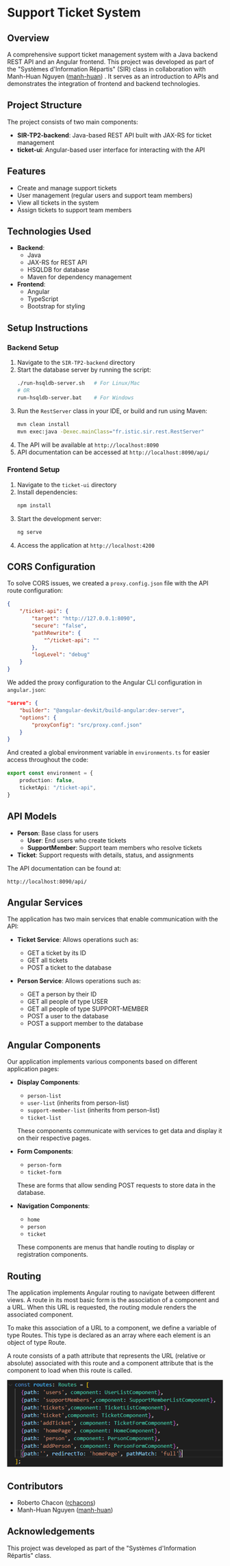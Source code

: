# Support Ticket System

## Overview
A comprehensive support ticket management system with a Java backend REST API and an Angular frontend. This project was developed as part of the "Systèmes d'Information Répartis" (SIR) class in collaboration with Manh-Huan Nguyen ([manh-huan](https://github.com/manh-huan)) . It serves as an introduction to APIs and demonstrates the integration of frontend and backend technologies.

## Project Structure
The project consists of two main components:
- **SIR-TP2-backend**: Java-based REST API built with JAX-RS for ticket management
- **ticket-ui**: Angular-based user interface for interacting with the API

## Features
- Create and manage support tickets
- User management (regular users and support team members)
- View all tickets in the system
- Assign tickets to support team members

## Technologies Used
- **Backend**:
  - Java
  - JAX-RS for REST API
  - HSQLDB for database
  - Maven for dependency management
- **Frontend**:
  - Angular
  - TypeScript
  - Bootstrap for styling

## Setup Instructions

### Backend Setup
1. Navigate to the `SIR-TP2-backend` directory
2. Start the database server by running the script:
   ```bash
   ./run-hsqldb-server.sh   # For Linux/Mac
   # OR
   run-hsqldb-server.bat    # For Windows
   ```
3. Run the `RestServer` class in your IDE, or build and run using Maven:
   ```bash
   mvn clean install
   mvn exec:java -Dexec.mainClass="fr.istic.sir.rest.RestServer"
   ```
4. The API will be available at `http://localhost:8090`
5. API documentation can be accessed at `http://localhost:8090/api/`

### Frontend Setup
1. Navigate to the `ticket-ui` directory
2. Install dependencies:
   ```bash
   npm install
   ```
3. Start the development server:
   ```bash
   ng serve
   ```
4. Access the application at `http://localhost:4200`


## CORS Configuration

To solve CORS issues, we created a `proxy.config.json` file with the API route configuration:

```json
{
    "/ticket-api": {
        "target": "http://127.0.0.1:8090",
        "secure": "false",
        "pathRewrite": {
            "^/ticket-api": ""
        },
        "logLevel": "debug"
    }
}
```

We added the proxy configuration to the Angular CLI configuration in `angular.json`:

```json
"serve": {
    "builder": "@angular-devkit/build-angular:dev-server",
    "options": {  
        "proxyConfig": "src/proxy.conf.json"
    }
}
```

And created a global environment variable in `environments.ts` for easier access throughout the code:

```typescript
export const environment = {
    production: false,
    ticketApi: "/ticket-api",
}
```

## API Models

- **Person**: Base class for users
  - **User**: End users who create tickets
  - **SupportMember**: Support team members who resolve tickets
- **Ticket**: Support requests with details, status, and assignments

The API documentation can be found at:
```
http://localhost:8090/api/
```

## Angular Services

The application has two main services that enable communication with the API:

- **Ticket Service**: Allows operations such as:
  - GET a ticket by its ID
  - GET all tickets
  - POST a ticket to the database

- **Person Service**: Allows operations such as:
  - GET a person by their ID
  - GET all people of type USER
  - GET all people of type SUPPORT-MEMBER
  - POST a user to the database
  - POST a support member to the database

## Angular Components
Our application implements various components based on different application pages:

- **Display Components**: 
  - `person-list`
  - `user-list` (inherits from person-list)
  - `support-member-list` (inherits from person-list)
  - `ticket-list`
  
  These components communicate with services to get data and display it on their respective pages.

- **Form Components**: 
  - `person-form`
  - `ticket-form`
  
  These are forms that allow sending POST requests to store data in the database.

- **Navigation Components**: 
  - `home`
  - `person`
  - `ticket`
  
  These components are menus that handle routing to display or registration components.

## Routing
The application implements Angular routing to navigate between different views. A route in its most basic form is the association of a component and a URL. When this URL is requested, the routing module renders the associated component.

To make this association of a URL to a component, we define a variable of type Routes. This type is declared as an array where each element is an object of type Route.

A route consists of a path attribute that represents the URL (relative or absolute) associated with this route and a component attribute that is the component to load when this route is called.

![Routing Diagram](./route.png)

## Contributors
- Roberto Chacon ([rchacons](https://github.com/rchacons))
- Manh-Huan Nguyen ([manh-huan](https://github.com/manh-huan))

## Acknowledgements
This project was developed as part of the "Systèmes d'Information Répartis" class.